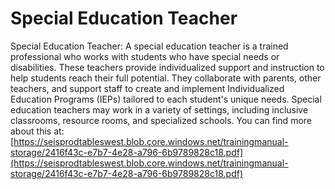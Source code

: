 # Special Education Teacher
Special Education Teacher: A special education teacher is a trained professional who works with students who have special needs or disabilities. These teachers provide individualized support and instruction to help students reach their full potential. They collaborate with parents, other teachers, and support staff to create and implement Individualized Education Programs (IEPs) tailored to each student's unique needs. Special education teachers may work in a variety of settings, including inclusive classrooms, resource rooms, and specialized schools.
You can find more about this at: [https://seisprodtableswest.blob.core.windows.net/trainingmanual-storage/2416f43c-e7b7-4e28-a796-6b9789828c18.pdf](https://seisprodtableswest.blob.core.windows.net/trainingmanual-storage/2416f43c-e7b7-4e28-a796-6b9789828c18.pdf)